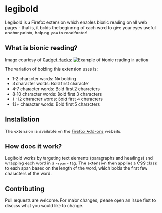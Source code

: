 # legibold

Legibold is a Firefox extension which enables bionic reading on all web pages - that is, it bolds the beginning of each word to give your eyes useful anchor points, helping you to read faster!

## What is bionic reading?

Image courtesy of [Gadget Hacks](https://gadgethacks.com/how-to/read-faster-by-using-bionic-reading-your-android-0163892/):
![Example of bionic reading in action](https://img.gadgethacks.com/img/original/00/74/63788992121475/0/637889921214750074.jpg)

The variation of bolding this extension uses is:

- 1-2 character words: No bolding
- 3 character words: Bold first character
- 4-7 character words: Bold first 2 characters
- 8-10 character words: Bold first 3 characters
- 11-12 character words: Bold first 4 characters
- 13+ character words: Bold first 5 characters

## Installation

The extension is available on the [Firefox Add-ons](https://addons.mozilla.org/en-US/firefox/addon/legibold/) website.

## How does it work?

Legibold works by targeting text elements (paragraphs and headings) and wrapping each word in a `<span>` tag. The extension then applies a CSS class to each span based on the length of the word, which bolds the first few characters of the word.

## Contributing

Pull requests are welcome. For major changes, please open an issue first to discuss what you would like to change.